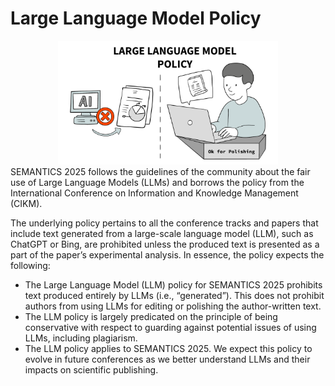 # Large Language Model Policy
<div style="text-align: center;">
  <img src="../img/llm.png" style="width: 70%; height: auto;" alt="">
</div>
SEMANTICS 2025 follows the guidelines of the community about the fair use of Large Language Models (LLMs) and borrows the policy from the International Conference on Information and Knowledge Management (CIKM).

The underlying policy pertains to all the conference tracks and papers that include text generated from a large-scale language model (LLM), such as ChatGPT or Bing, are prohibited unless the produced text is presented as a part of the paper’s experimental analysis. In essence, the policy expects the following:

-   The Large Language Model (LLM) policy for SEMANTICS 2025 prohibits text produced entirely by LLMs (i.e., “generated”). This does not prohibit authors from using LLMs for editing or polishing the author-written text.
-   The LLM policy is largely predicated on the principle of being conservative with respect to guarding against potential issues of using LLMs, including plagiarism.
-   The LLM policy applies to SEMANTICS 2025. We expect this policy to evolve in future conferences as we better understand LLMs and their impacts on scientific publishing.

